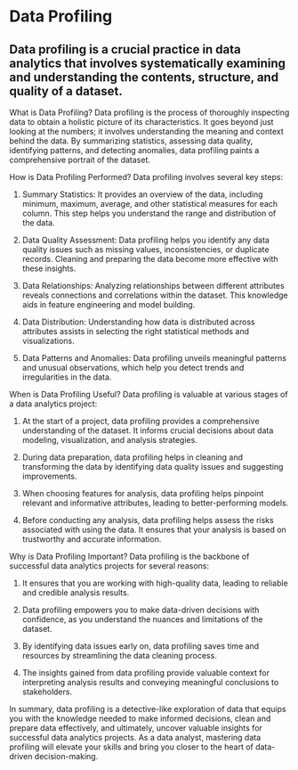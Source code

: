 # Data Profiling
## Data profiling is a crucial practice in data analytics that involves systematically examining and understanding the contents, structure, and quality of a dataset.

What is Data Profiling?
Data profiling is the process of thoroughly inspecting data to obtain a holistic picture of its characteristics. It goes beyond just looking at the numbers; it involves understanding the meaning and context behind the data. By summarizing statistics, assessing data quality, identifying patterns, and detecting anomalies, data profiling paints a comprehensive portrait of the dataset.

How is Data Profiling Performed?
Data profiling involves several key steps:
1. Summary Statistics: It provides an overview of the data, including minimum, maximum, average, and other statistical measures for each column. This step helps you understand the range and distribution of the data.

2. Data Quality Assessment: Data profiling helps you identify any data quality issues such as missing values, inconsistencies, or duplicate records. Cleaning and preparing the data become more effective with these insights.

3. Data Relationships: Analyzing relationships between different attributes reveals connections and correlations within the dataset. This knowledge aids in feature engineering and model building.

4. Data Distribution: Understanding how data is distributed across attributes assists in selecting the right statistical methods and visualizations.

5. Data Patterns and Anomalies: Data profiling unveils meaningful patterns and unusual observations, which help you detect trends and irregularities in the data.

When is Data Profiling Useful?
Data profiling is valuable at various stages of a data analytics project:
1. At the start of a project, data profiling provides a comprehensive understanding of the dataset. It informs crucial decisions about data modeling, visualization, and analysis strategies.

2. During data preparation, data profiling helps in cleaning and transforming the data by identifying data quality issues and suggesting improvements.

3. When choosing features for analysis, data profiling helps pinpoint relevant and informative attributes, leading to better-performing models.

4. Before conducting any analysis, data profiling helps assess the risks associated with using the data. It ensures that your analysis is based on trustworthy and accurate information.

Why is Data Profiling Important?
Data profiling is the backbone of successful data analytics projects for several reasons:
1. It ensures that you are working with high-quality data, leading to reliable and credible analysis results.

2. Data profiling empowers you to make data-driven decisions with confidence, as you understand the nuances and limitations of the dataset.

3. By identifying data issues early on, data profiling saves time and resources by streamlining the data cleaning process.

4. The insights gained from data profiling provide valuable context for interpreting analysis results and conveying meaningful conclusions to stakeholders.

In summary, data profiling is a detective-like exploration of data that equips you with the knowledge needed to make informed decisions, clean and prepare data effectively, and ultimately, uncover valuable insights for successful data analytics projects. As a data analyst, mastering data profiling will elevate your skills and bring you closer to the heart of data-driven decision-making.
